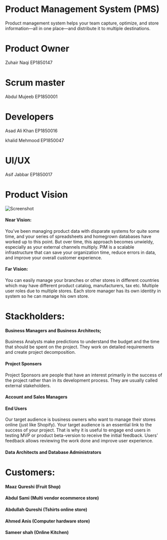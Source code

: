 # Product Management System (PMS)
Product management system helps your team capture, optimize, and store information—all in one place—and distribute it to multiple destinations.


# Product Owner 
Zuhair Naqi EP1850147

# Scrum master 
Abdul Mujeeb EP1850001

# Developers 
Asad Ali Khan EP1850016

khalid Mehmood EP1850047

# UI/UX 
Asif Jabbar EP1850017

# Product Vision

![Screenshot](https://images.squarespace-cdn.com/content/v1/5c600c0394d71a6ff79e24e2/1593693926460-GZOQD00HIIHI4764JMPB/Product+Vision+Overview?format=1000w)

#### Near Vision:
You’ve been managing product data with disparate systems for quite some time, and your series of spreadsheets and homegrown databases have worked up to this point. But over time, this approach becomes unwieldy, especially as your external channels multiply. PIM is a scalable infrastructure that can save your organization time, reduce errors in data, and improve your overall customer experience.

#### Far Vision:
You can easily manage your branches or other stores in different countries which may have different product catalog, manufacturers, tax etc.
Multiple user roles due to multiple stores. Each store manager has its own identity in system so he can manage his own store.


# Stackholders:

#### Business Managers and Business Architects;
Business Analysts make predictions to understand the budget and the time that should be spent on the project. They work on detailed requirements and create project decomposition.

#### Project Sponsers
Project Sponsors are people that have an interest primarily in the success of the project rather than in its development process. They are usually called external stakeholders. 

#### Account and Sales Managers

#### End Users
Our target audience is business owners who want to manage their stores online (just like Shopify).
Your target audience is an essential link to the success of your project. That is why it is useful to engage end users in testing MVP or product beta-version to receive the initial feedback. Users’ feedback allows reviewing the work done and improve user experience.

#### Data Architects and Database Administrators


# Customers:
#### Maaz Qureshi (Fruit Shop)
#### Abdul Sami (Multi vendor ecommerce store)
#### Abdullah Qureshi (Tshirts online store)
#### Ahmed Anis (Computer hardware store)
#### Sameer shah (Online Kitchen)
